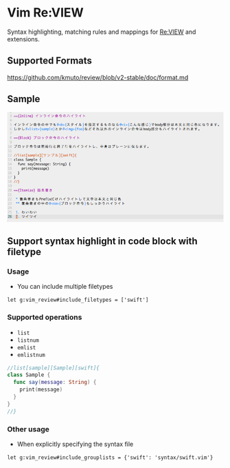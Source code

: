 # Vim Re:VIEW

Syntax highlighting, matching rules and mappings for [Re:VIEW](https://github.com/kmuto/review) and extensions.

## Supported Formats

https://github.com/kmuto/review/blob/v2-stable/doc/format.md

## Sample

![Sample](https://raw.githubusercontent.com/tokorom/vim-review/images/sample.png)

## Support syntax highlight in code block with filetype

### Usage

- You can include multiple filetypes

```vim
let g:vim_review#include_filetypes = ['swift']
```

### Supported operations

* `list`
* `listnum`
* `emlist`
* `emlistnum`

```swift
//list[sample][Sample][swift]{
class Sample {
  func say(message: String) {
    print(message)
  }
}
//}
```

### Other usage

- When explicitly specifying the syntax file

```vim
let g:vim_review#include_grouplists = {'swift': 'syntax/swift.vim'}
```


